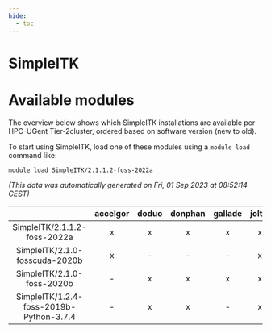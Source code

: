 ```yaml
---
hide:
  - toc
---
```


SimpleITK
=========

# Available modules


The overview below shows which SimpleITK installations are available per HPC-UGent Tier-2cluster, ordered based on software version (new to old).

To start using SimpleITK, load one of these modules using a `module load` command like:

```shell
module load SimpleITK/2.1.1.2-foss-2022a
```

*(This data was automatically generated on Fri, 01 Sep 2023 at 08:52:14 CEST)*  

| |accelgor|doduo|donphan|gallade|joltik|skitty|swalot|victini|
| :---: | :---: | :---: | :---: | :---: | :---: | :---: | :---: | :---: |
|SimpleITK/2.1.1.2-foss-2022a|x|x|x|x|x|x|x|x|
|SimpleITK/2.1.0-fosscuda-2020b|x|-|-|-|x|-|-|-|
|SimpleITK/2.1.0-foss-2020b|-|x|x|x|x|x|x|x|
|SimpleITK/1.2.4-foss-2019b-Python-3.7.4|-|x|x|-|x|x|-|x|
